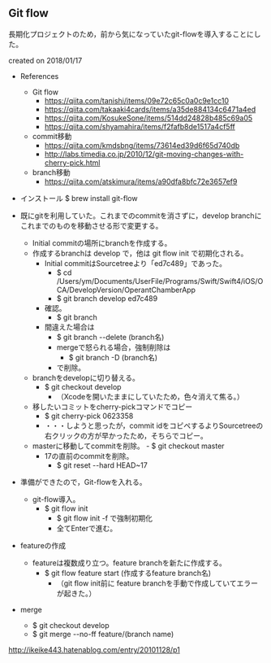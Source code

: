 ## Git flow

長期化プロジェクトのため，前から気になっていたgit-flowを導入することにした。

created on 2018/01/17

- References
    - Git flow
        - https://qiita.com/tanishi/items/09e72c65c0a0c9e1cc10
        - https://qiita.com/takaaki4cards/items/a35de884134c6471a4ed
        - https://qiita.com/KosukeSone/items/514dd24828b485c69a05
        - https://qiita.com/shyamahira/items/f2fafb8de1517a4cf5ff
    - commit移動
        - https://qiita.com/kmdsbng/items/73614ed39d6f65d740db
        - http://labs.timedia.co.jp/2010/12/git-moving-changes-with-cherry-pick.html
    - branch移動
        - https://qiita.com/atskimura/items/a90dfa8bfc72e3657ef9

- インストール
    $ brew install git-flow

- 既にgitを利用していた。これまでのcommitを消さずに，develop branchにこれまでのものを移動させる形で変更する。
    - Initial commitの場所にbranchを作成する。
    - 作成するbranchは develop で，他は git flow init で初期化される。
        - Initial commitはSourcetreeより「ed7c489」であった。
            - $ cd /Users/ym/Documents/UserFile/Programs/Swift/Swift4/iOS/OCA/DevelopVersion/OperantChamberApp
            - $ git branch develop ed7c489
        - 確認。
            - $ git branch
        - 間違えた場合は
            - $ git branch --delete (branch名)
            - mergeで怒られる場合，強制削除は
                - $ git branch -D (branch名)
            - で削除。
    - branchをdevelopに切り替える。
        - $ git checkout develop
            - （Xcodeを開いたままにしていたため，色々消えて焦る。）
    - 移したいコミットをcherry-pickコマンドでコピー
        - $ git cherry-pick 0623358
        - ・・・しようと思ったが，commit idをコピペするよりSourcetreeの右クリックの方が早かったため，そちらでコピー。
    - masterに移動してcommitを削除。
            - $ git checkout master
        - 17の直前のcommitを削除。
            - $ git reset --hard HEAD~17

- 準備ができたので，Git-flowを入れる。
    - git-flow導入。
        - $ git flow init
            - $ git flow init -f で強制初期化
            - 全てEnterで進む。
- featureの作成
    - featureは複数成り立つ。feature branchを新たに作成する。
        - $ git flow feature start (作成するfeature branch名)
            - （git flow init前に feature branchを手動で作成していてエラーが起きた。）

- merge
    - $ git checkout develop
    - $ git merge --no-ff feature/(branch name)




http://ikeike443.hatenablog.com/entry/20101128/p1
